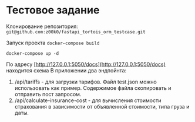 # Тестовое задание

Клонирование репозитория:
`git@github.com:z00k0/fastapi_tortois_orm_testcase.git`


Запуск проекта
`docker-compose build`

`docker-compose up -d`

По адресу [http://127.0.0.1:5050/docs](http://127.0.0.1:5050/docs) находится схема
В приложении два эндпойнта:
1. /api/tariffs - для загрузки тарифов. Файл test.json можно использовать как пример. Содержимое файла скопировать и отправить пост запросом.
2. /api/calculate-insurance-cost - для вычисления стоимости страхования в зависимости от объявленной стоимости, типа груза и даты.
